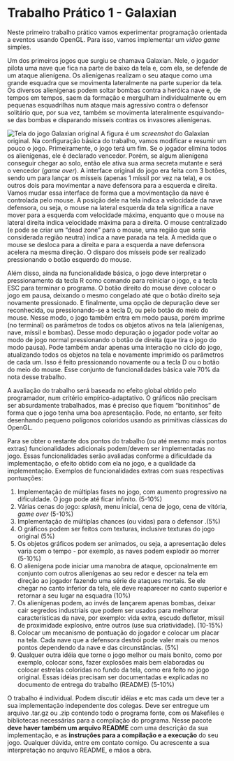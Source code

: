 # Trabalho Prático 1 - Galaxian

Neste primeiro trabalho prático vamos experimentar programação orientada a
eventos usando OpenGL. Para isso, vamos implementar um _video game_ simples.

Um dos primeiros jogos que surgiu se chamava Galaxian. Nele, o jogador pilota
uma nave que fica na parte de baixo da tela e, com ela, se defende de um ataque
alienígena. Os alienígenas realizam o seu ataque como uma grande esquadra que
se movimenta lateralmente na parte superior da tela. Os diversos alienígenas
podem soltar bombas contra a heróica nave e, de tempos em tempos, saem da
formação e mergulham individualmente ou em pequenas esquadrilhas num ataque
mais agressivo contra o defensor solitário que, por sua vez, também se
movimenta lateralmente esquivando-se das bombas e disparando mísseis contras os
invasores alienígenas.

![Tela do jogo Galaxian original](images/galaixian-original.png)
A figura é um _screenshot_ do Galaxian original. Na configuração básica
do trabalho, vamos modificar e resumir um pouco o jogo. Primeiramente, o jogo
terá um fim. Se o jogador elimina todos os alienígenas, ele é declarado
vencedor. Porém, se algum alienígena conseguir chegar ao solo, então ele ativa
sua arma secreta mutante e será o vencedor (_game over_). A interface original
do jogo era feita com 3 botões, sendo um para lançar os mísseis (apenas 1 míssil
 por vez na tela), e os outros dois para movimentar a nave defensora para a esquerda
 e direita. Vamos mudar essa interface de forma que a movimentação da nave é
 controlada pelo mouse. A posição dele na tela indica a velocidade da nave
defensora, ou seja, o mouse na lateral esquerda da tela significa a nave
mover para a esquerda com velocidade máxima, enquanto que o mouse na lateral
direita indica velocidade máxima para a direita. O mouse centralizado (e pode
se criar um “dead zone” para o mouse, uma região que seria considerada região
neutra) indica a nave parada na tela. A medida que o mouse se desloca para a
direita e para a esquerda a nave defensora acelera na mesma direção. O disparo
dos mísseis pode ser realizado pressionando o botão esquerdo do mouse.

Além disso, ainda na funcionalidade básica, o jogo deve interpretar o pressionamento da tecla R
como comando para reiniciar o jogo, e a tecla ESC para terminar o programa. O botão direito do
mouse deve colocar o jogo em pausa, deixando o mesmo congelado até que o botão direito seja
novamente pressionado. E finalmente, uma opção de depuração deve ser reconhecida, ou
pressionando-se a tecla D, ou pelo botão do meio do mouse. Nesse modo, o jogo também entra
em modo pausa, porém imprime (no terminal) os parâmetros de todos os objetos ativos na tela (alienígenas,
nave, míssil e bombas). Desse modo depuração o jogador pode voltar ao modo de jogo normal
pressionando o botão de direita (que tira o jogo do modo pausa). Pode também andar apenas uma
interação no ciclo do jogo, atualizando todos os objetos na tela e novamente imprimido os
parâmetros de cada um. Isso é feito pressionando novamente ou a tecla D ou o botão do meio do
mouse. Esse conjunto de funcionalidades básica vale 70% da nota desse trabalho.

A avaliação do trabalho será baseada no efeito global obtido pelo programador, num critério
empírico-adaptativo. O gráficos não precisam ser absurdamente trabalhados, mas é preciso que
fiquem “bonitinhos” de forma que o jogo tenha uma boa apresentação. Pode, no entanto, ser feito
desenhando pequeno polígonos coloridos usando as primitivas clássicas do OpenGL.

Para se obter o restante dos pontos do trabalho (ou até mesmo mais pontos extras)
funcionalidades adicionais podem/devem ser implementadas no jogo. Essas funcionalidades serão
avaliadas conforme a dificuldade da implementação, o efeito obtido com ela no jogo, e a
qualidade da implementação. Exemplos de funcionalidades extras com suas respectivas
pontuações:

1. Implementação de múltiplas fases no jogo, com aumento progressivo na dificuldade. O
jogo pode até ficar infinito. (5-10%)
1. Várias cenas do jogo: _splash_, menu inicial, cena de jogo, cena de vitória,
_game over_ (5-10%)
2. Implementação de múltiplas chances (ou vidas) para o defensor .(5%)
3. O gráficos podem ser feitos com texturas, inclusive texturas do jogo original (5%)
4. Os objetos gráficos podem ser animados, ou seja, a apresentação deles varia com o tempo -
por exemplo, as naves podem explodir ao morrer (5-10%)
5. O alienígena pode iniciar uma manobra de ataque, opcionalmente em conjunto com
outros alienígenas ao seu redor e descer na tela em direção ao jogador fazendo uma
série de ataques mortais. Se ele chegar no canto inferior da tela, ele deve reaparecer
no canto superior e retornar a seu lugar na esquadra (10%)
6. Os alienígenas podem, ao invés de lançarem apenas bombas, deixar cair segredos
industriais que podem ser usados para melhorar características da nave, por
exemplo: vida extra, escudo defletor, míssil de proximidade explosivo, entre outros (use
sua criatividade). (10-15%)
7. Colocar um mecanismo de pontuação do jogador e colocar um placar na tela. Cada nave
que a defensora destrói pode valer mais ou menos pontos dependendo da nave e das
circunstâncias. (5%)
8. Qualquer outra idéia que torne o jogo melhor ou mais bonito, como por exemplo, colocar
sons, fazer explosões mais bem elaboradas ou colocar estrelas coloridas no fundo da tela,
como era feito no jogo original. Essas idéias precisam ser documentadas e explicadas
no documento de entrega do trabalho (README) (5-10%)

O trabalho é individual. Podem discutir idéias e etc mas cada um deve ter a sua
implementação independente dos colegas. Deve ser entregue um arquivo .tar.gz ou .zip contendo
todo o programa fonte, com os Makefiles e bibliotecas necessárias para a compilação do
programa. Nesse pacote **deve haver também um arquivo README** com uma descrição da sua
implementação, e as **instruções para a compilação e a execução** do seu jogo.
Qualquer dúvida, entre em contato comigo. Ou acrescente a sua interpretação no arquivo
README, e mãos a obra.
